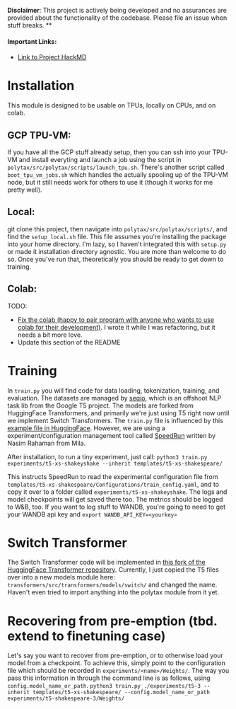 **Disclaimer**: This project is actively being developed and no assurances are provided about the functionality of the codebase. Please file an issue when stuff breaks. **
#### Important Links:
- [Link to Project HackMD](https://hackmd.io/GAASXaUfQvW9AzwTq8G12w)

# Installation

This module is designed to be usable on TPUs, locally on CPUs, and on colab.

## GCP TPU-VM:
If you have all the GCP stuff already setup, then you can ssh into your TPU-VM and install everyting and launch a job using the script in `polytax/src/polytax/scripts/launch_tpu.sh`. There's another script called `boot_tpu_vm_jobs.sh` which handles the actually spooling up of the TPU-VM node, 
but it still needs work for others to use it (though it works for me pretty well).

## Local:
git clone this project, then navigate into `polytax/src/polytax/scripts/`, and find the `setup_local.sh` file. This file assumes you're installing the package into your home directory. I'm lazy, so I haven't integrated this with `setup.py` or made it installation directory agnostic. You are more than welcome to do so. Once you've run that, theoretically you should be ready to get down to training. 


## Colab:
TODO: 
- [Fix the colab (happy to pair program with anyone who wants to use colab for their development)](https://colab.research.google.com/drive/17jZ11mJ9IJMSJjRyF9lX_uzILMwUIIIs#scrollTo=tOODe1db_86X
). I wrote it while I was refactoring, but it needs a bit more love.
- Update this section of the README

# Training

In `train.py` you will find code for data loading, tokenization, training, and evaluation. 
The datasets are managed by [seqio](https://github.com/google/seqio), which is an offshoot NLP task lib from the Google T5 project.
The models are forked from HuggingFace Transformers, and primarily we're just using T5 right now until we implement Switch Transformers.
The `train.py` file is influenced by this [example file in HuggingFace](https://github.com/huggingface/transformers/blob/master/examples/flax/language-modeling/run_t5_mlm_flax.py).
However, we are using a experiment/configuration management tool called [SpeedRun](https://github.com/inferno-pytorch/speedrun) written by Nasim Rahaman from Mila.

After installation, to run a tiny experiment, just call:
`python3 train.py experiments/t5-xs-shakeyshake --inherit templates/t5-xs-shakespeare/`

This instructs SpeedRun to read the experimental configuration file from `templates/t5-xs-shakespeare/Configurations/train_config.yaml`, and
to copy it over to a folder called `experiments/t5-xs-shakeyshake`. The logs and model checkpoints will get saved there too. 
The metrics should be logged to W&B, too. If you want to log stuff to WANDB, you're going to need to get your WANDB api key and `export WANDB_API_KEY=<yourkey>`

# Switch Transformer
The Switch Transformer code will be implemented in [this fork of the HuggingFace Transformer repository](https://github.com/mweiss17/transformers).
Currently, I just copied the T5 files over into a new models module here: `transformers/src/transformers/models/switch/` and changed the name.
Haven't even tried to import anything into the polytax module from it yet.

# Recovering from pre-emption (tbd. extend to finetuning case)

Let's say you want to recover from pre-emption, or to otherwise load your model from a checkpoint. 
To achieve this, simply point to the configuration file which should be recorded in `experiments/<name>/Weights/`.
The way you pass this information in through the command line is as follows, using `config.model_name_or_path`.
`python3 train.py ./experiments/t5-3 --inherit templates/t5-xs-shakespeare/ --config.model_name_or_path experiments/t5-shakespeare-3/Weights/`
